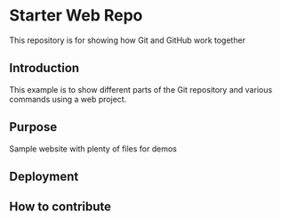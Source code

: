# Starter Web Repo

This repository is for showing how Git and GitHub work together

## Introduction
This example is to show different parts of the Git repository and various commands using a web project.

## Purpose

Sample website with plenty of files for demos

## Deployment

## How to contribute